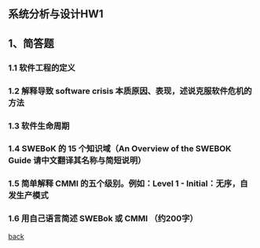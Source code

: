 ## 系统分析与设计HW1 

## 1、简答题

### 1.1 软件工程的定义

### 1.2 解释导致 software crisis 本质原因、表现，述说克服软件危机的方法

### 1.3 软件生命周期

### 1.4 SWEBoK 的 15 个知识域（An Overview of the SWEBOK Guide 请中文翻译其名称与简短说明）

### 1.5 简单解释 CMMI 的五个级别。例如：Level 1 - Initial：无序，自发生产模式

### 1.6 用自己语言简述 SWEBok 或 CMMI （约200字）

[back](./)